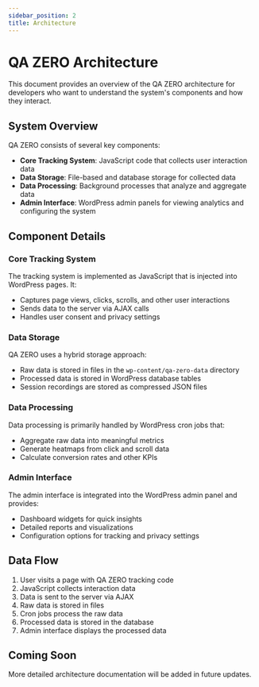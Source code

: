 ```yaml
---
sidebar_position: 2
title: Architecture
---
```


# QA ZERO Architecture

This document provides an overview of the QA ZERO architecture for developers who want to understand the system's components and how they interact.

## System Overview

QA ZERO consists of several key components:

- **Core Tracking System**: JavaScript code that collects user interaction data
- **Data Storage**: File-based and database storage for collected data
- **Data Processing**: Background processes that analyze and aggregate data
- **Admin Interface**: WordPress admin panels for viewing analytics and configuring the system

## Component Details

### Core Tracking System

The tracking system is implemented as JavaScript that is injected into WordPress pages. It:

- Captures page views, clicks, scrolls, and other user interactions
- Sends data to the server via AJAX calls
- Handles user consent and privacy settings

### Data Storage

QA ZERO uses a hybrid storage approach:

- Raw data is stored in files in the `wp-content/qa-zero-data` directory
- Processed data is stored in WordPress database tables
- Session recordings are stored as compressed JSON files

### Data Processing

Data processing is primarily handled by WordPress cron jobs that:

- Aggregate raw data into meaningful metrics
- Generate heatmaps from click and scroll data
- Calculate conversion rates and other KPIs

### Admin Interface

The admin interface is integrated into the WordPress admin panel and provides:

- Dashboard widgets for quick insights
- Detailed reports and visualizations
- Configuration options for tracking and privacy settings

## Data Flow

1. User visits a page with QA ZERO tracking code
2. JavaScript collects interaction data
3. Data is sent to the server via AJAX
4. Raw data is stored in files
5. Cron jobs process the raw data
6. Processed data is stored in the database
7. Admin interface displays the processed data

## Coming Soon

More detailed architecture documentation will be added in future updates.
